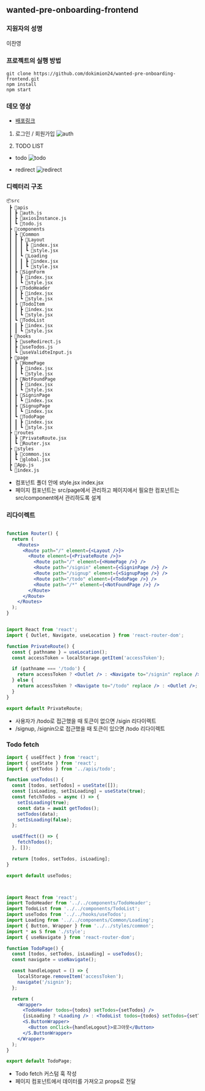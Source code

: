 

## wanted-pre-onboarding-frontend

### 지원자의 성명
이찬영

### 프로젝트의 실행 방법
```
git clone https://github.com/dokimion24/wanted-pre-onboarding-frontend.git
npm install
npm start
```

### 데모 영상
- [배포링크](https://wanted-pre-onboarding-frontend-tan-nine.vercel.app/)



1. 로그인 / 회원가입
![auth](https://github.com/dokimion24/wanted-pre-onboarding-frontend/assets/92348492/a4439696-2b87-46fe-bb52-cc43fde0607b)



2. TODO LIST
- todo
![todo](https://github.com/dokimion24/wanted-pre-onboarding-frontend/assets/92348492/0d43c7f0-5b2f-4b8b-aa7c-0196dbf37a1d)


- redirect
![redirect](https://github.com/dokimion24/wanted-pre-onboarding-frontend/assets/92348492/43899758-4ebb-46f2-a460-06de13efac6a)


### 디렉터리 구조
```
📦src
 ┣ 📂apis
 ┃ ┣ 📜auth.js
 ┃ ┣ 📜axiosInstance.js
 ┃ ┗ 📜todo.js
 ┣ 📂components
 ┃ ┣ 📂Common
 ┃ ┃ ┣ 📂Layout
 ┃ ┃ ┃ ┣ 📜index.jsx
 ┃ ┃ ┃ ┗ 📜style.jsx
 ┃ ┃ ┗ 📂Loading
 ┃ ┃ ┃ ┣ 📜index.jsx
 ┃ ┃ ┃ ┗ 📜style.jsx
 ┃ ┣ 📂SignForm
 ┃ ┃ ┣ 📜index.jsx
 ┃ ┃ ┗ 📜style.jsx
 ┃ ┣ 📂TodoHeader
 ┃ ┃ ┣ 📜index.jsx
 ┃ ┃ ┗ 📜style.jsx
 ┃ ┣ 📂TodoItem
 ┃ ┃ ┣ 📜index.jsx
 ┃ ┃ ┗ 📜style.jsx
 ┃ ┗ 📂TodoList
 ┃ ┃ ┣ 📜index.jsx
 ┃ ┃ ┗ 📜style.jsx
 ┣ 📂hooks
 ┃ ┣ 📜useRedirect.js
 ┃ ┣ 📜useTodos.js
 ┃ ┗ 📜useValidteInput.js
 ┣ 📂page
 ┃ ┣ 📂HomePage
 ┃ ┃ ┣ 📜index.jsx
 ┃ ┃ ┗ 📜style.jsx
 ┃ ┣ 📂NotFoundPage
 ┃ ┃ ┣ 📜index.jsx
 ┃ ┃ ┗ 📜style.jsx
 ┃ ┣ 📂SigninPage
 ┃ ┃ ┗ 📜index.jsx
 ┃ ┣ 📂SignupPage
 ┃ ┃ ┗ 📜index.jsx
 ┃ ┗ 📂TodoPage
 ┃ ┃ ┣ 📜index.jsx
 ┃ ┃ ┗ 📜style.jsx
 ┣ 📂routes
 ┃ ┣ 📜PrivateRoute.jsx
 ┃ ┗ 📜Router.jsx
 ┣ 📂styles
 ┃ ┣ 📜common.jsx
 ┃ ┗ 📜global.jsx
 ┣ 📜App.js
 ┗ 📜index.js
```
 - 컴포넌트 폴더 안에 style.jsx index.jsx
 - 페이지 컴포넌트는 src/page에서 관리하고 페이지에서 필요한 컴포넌트는 src/component에서 관리하도록 설계


### 리다이렉트
```jsx

function Router() {
  return (
    <Routes>
      <Route path="/" element={<Layout />}>
        <Route element={<PrivateRoute />}>
          <Route path="/" element={<HomePage />} />
          <Route path="/signin" element={<SigninPage />} />
          <Route path="/signup" element={<SignupPage />} />
          <Route path="/todo" element={<TodoPage />} />
          <Route path="/*" element={<NotFoundPage />} />
        </Route>
      </Route>
    </Routes>
  );
}


import React from 'react';
import { Outlet, Navigate, useLocation } from 'react-router-dom';

function PrivateRoute() {
  const { pathname } = useLocation();
  const accessToken = localStorage.getItem('accessToken');

  if (pathname === '/todo') {
    return accessToken ? <Outlet /> : <Navigate to="/signin" replace />;
  } else {
    return accessToken ? <Navigate to="/todo" replace /> : <Outlet />;
  }
}

export default PrivateRoute;

```
- 사용자가 /todo로 접근했을 때 토큰이 없으면 /sigin 리다이렉트
- /signup, /signin으로 접근했을 때 토큰이 있으면 /todo 리다이렉트

### Todo fetch
```jsx
import { useEffect } from 'react';
import { useState } from 'react';
import { getTodos } from '../apis/todo';

function useTodos() {
  const [todos, setTodos] = useState([]);
  const [isLoading, setIsLoading] = useState(true);
  const fetchTodos = async () => {
    setIsLoading(true);
    const data = await getTodos();
    setTodos(data);
    setIsLoading(false);
  };

  useEffect(() => {
    fetchTodos();
  }, []);

  return [todos, setTodos, isLoading];
}

export default useTodos;



import React from 'react';
import TodoHeader from '../../components/TodoHeader';
import TodoList from '../../components/TodoList';
import useTodos from '../../hooks/useTodos';
import Loading from '../../components/Common/Loading';
import { Button, Wrapper } from '../../styles/common';
import * as S from './style';
import { useNavigate } from 'react-router-dom';

function TodoPage() {
  const [todos, setTodos, isLoading] = useTodos();
  const navigate = useNavigate();

  const handleLogout = () => {
    localStorage.removeItem('accessToken');
    navigate('/signin');
  };

  return (
    <Wrapper>
      <TodoHeader todos={todos} setTodos={setTodos} />
      {isLoading ? <Loading /> : <TodoList todos={todos} setTodos={setTodos} />}
      <S.ButtonWrapper>
        <Button onClick={handleLogout}>로그아웃</Button>
      </S.ButtonWrapper>
    </Wrapper>
  );
}

export default TodoPage;


```
- Todo fetch 커스텀 훅 작성
- 페이지 컴포넌트에서 데이터를 가져오고 props로 전달
